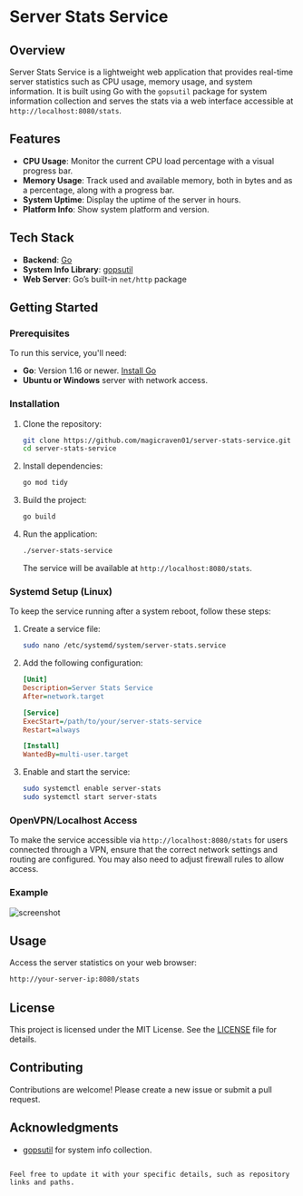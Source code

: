 # Server Stats Service

## Overview
Server Stats Service is a lightweight web application that provides real-time server statistics such as CPU usage, memory usage, and system information. It is built using Go with the `gopsutil` package for system information collection and serves the stats via a web interface accessible at `http://localhost:8080/stats`.

## Features
- **CPU Usage**: Monitor the current CPU load percentage with a visual progress bar.
- **Memory Usage**: Track used and available memory, both in bytes and as a percentage, along with a progress bar.
- **System Uptime**: Display the uptime of the server in hours.
- **Platform Info**: Show system platform and version.

## Tech Stack
- **Backend**: [Go](https://golang.org)
- **System Info Library**: [gopsutil](https://github.com/shirou/gopsutil)
- **Web Server**: Go’s built-in `net/http` package

## Getting Started

### Prerequisites
To run this service, you'll need:
- **Go**: Version 1.16 or newer. [Install Go](https://golang.org/doc/install)
- **Ubuntu or Windows** server with network access.

### Installation

1. Clone the repository:
   ```bash
   git clone https://github.com/magicraven01/server-stats-service.git
   cd server-stats-service
   ```

2. Install dependencies:
   ```bash
   go mod tidy
   ```

3. Build the project:
   ```bash
   go build
   ```

4. Run the application:
   ```bash
   ./server-stats-service
   ```

   The service will be available at `http://localhost:8080/stats`.

### Systemd Setup (Linux)

To keep the service running after a system reboot, follow these steps:

1. Create a service file:
   ```bash
   sudo nano /etc/systemd/system/server-stats.service
   ```

2. Add the following configuration:
   ```ini
   [Unit]
   Description=Server Stats Service
   After=network.target

   [Service]
   ExecStart=/path/to/your/server-stats-service
   Restart=always

   [Install]
   WantedBy=multi-user.target
   ```

3. Enable and start the service:
   ```bash
   sudo systemctl enable server-stats
   sudo systemctl start server-stats
   ```

### OpenVPN/Localhost Access
To make the service accessible via `http://localhost:8080/stats` for users connected through a VPN, ensure that the correct network settings and routing are configured. You may also need to adjust firewall rules to allow access.

### Example
![screenshot](![image](https://github.com/user-attachments/assets/49e75eba-dcd5-44fc-aacd-509d37ed8068))


## Usage
Access the server statistics on your web browser:
```bash
http://your-server-ip:8080/stats
```

## License
This project is licensed under the MIT License. See the [LICENSE](LICENSE) file for details.

## Contributing
Contributions are welcome! Please create a new issue or submit a pull request.

## Acknowledgments
- [gopsutil](https://github.com/shirou/gopsutil) for system info collection.
```

Feel free to update it with your specific details, such as repository links and paths.
